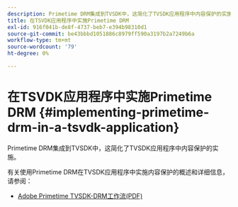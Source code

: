 ```yaml
---
description: Primetime DRM集成到TVSDK中，这简化了TVSDK应用程序中内容保护的实施。
title: 在TSVDK应用程序中实施Primetime DRM
exl-id: 916f041b-de8f-4737-beb7-e394b98310d1
source-git-commit: be43bbbd1051886c8979ff590a3197b2a7249b6a
workflow-type: tm+mt
source-wordcount: '79'
ht-degree: 0%

---
```


# 在TSVDK应用程序中实施Primetime DRM {#implementing-primetime-drm-in-a-tsvdk-application}

Primetime DRM集成到TVSDK中，这简化了TVSDK应用程序中内容保护的实施。

有关使用Primetime DRM在TVSDK应用程序中实施内容保护的概述和详细信息，请参阅：

* [Adobe Primetime TVSDK-DRM工作流(PDF)](https://helpx.adobe.com/content/dam/help/en/primetime/drm/drm_tvsdk_drm_workflow.pdf)
